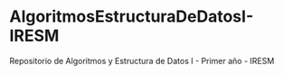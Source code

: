 # AlgoritmosEstructuraDeDatosI-IRESM
Repositorio de Algoritmos y Estructura de Datos I - Primer año - IRESM
